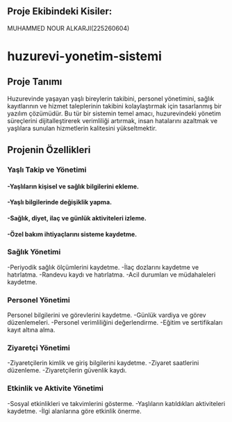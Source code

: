 ## Proje Ekibindeki Kisiler:

MUHAMMED NOUR ALKARJI(225260604)

# huzurevi-yonetim-sistemi

## Proje Tanımı

Huzurevinde yaşayan yaşlı bireylerin takibini, personel yönetimini, sağlık kayıtlarının ve hizmet taleplerinin takibini kolaylaştırmak için tasarlanmış bir yazılım çözümüdür. Bu tür bir sistemin temel amacı, huzurevindeki yönetim süreçlerini dijitalleştirerek verimliliği artırmak, insan hatalarını azaltmak ve yaşlılara sunulan hizmetlerin kalitesini yükseltmektir.

## Projenin Özellikleri

### Yaşlı Takip ve Yönetimi

#### -Yaşlıların kişisel ve sağlık bilgilerini ekleme.                                                           

#### -Yaşlı bilgilerinde değişiklik yapma.                                                           

#### -Sağlık, diyet, ilaç ve günlük aktiviteleri izleme.                                                           

#### -Özel bakım ihtiyaçlarını sisteme kaydetme.                                                           

### Sağlık Yönetimi
-Periyodik sağlık ölçümlerini kaydetme.
-İlaç dozlarını kaydetme ve hatırlatma.
-Randevu kaydı ve hatırlatma.
-Acil durumları ve müdahaleleri kaydetme.
### Personel Yönetimi
Personel bilgilerini ve görevlerini kaydetme.
-Günlük vardiya ve görev düzenlemeleri.
-Personel verimliliğini değerlendirme.
-Eğitim ve sertifikaları kayıt altına alma.
### Ziyaretçi Yönetimi
-Ziyaretçilerin kimlik ve giriş bilgilerini kaydetme.
-Ziyaret saatlerini düzenleme.
-Ziyaretçilerin güvenlik kaydı.
### Etkinlik ve Aktivite Yönetimi
-Sosyal etkinlikleri ve takvimlerini gösterme.
-Yaşlıların katıldıkları aktiviteleri kaydetme.
-İlgi alanlarına göre etkinlik önerme.
